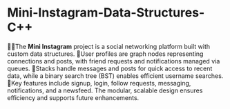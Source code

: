 # Mini-Instagram-Data-Structures-C++

🔸🔸The **Mini Instagram** project is a social networking platform built with custom data structures.
🔹User profiles are graph nodes representing connections and posts, with friend requests and notifications managed via queues. 
🔸Stacks handle messages and posts for quick access to recent data, while a binary search tree (BST) enables efficient username searches. 
🔹Key features include signup, login, follow requests, messaging, notifications, and a newsfeed. The modular, scalable design ensures efficiency and supports future enhancements.
